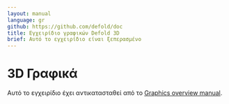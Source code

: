 ```yaml
---
layout: manual
language: gr
github: https://github.com/defold/doc
title: Εγχειρίδιο γραφικών Defold 3D
brief: Αυτό το εγχειρίδιο είναι ξεπερασμένο
---
```


# 3D Γραφικά


Αυτό το εγχειρίδιο έχει αντικατασταθεί από το [Graphics overview manual](/manuals/graphics).

